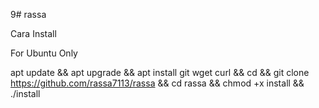 9# rassa

Cara Install

For Ubuntu Only

apt update && apt upgrade && apt install git wget curl && cd && git clone https://github.com/rassa7113/rassa && cd rassa && chmod +x install && ./install

